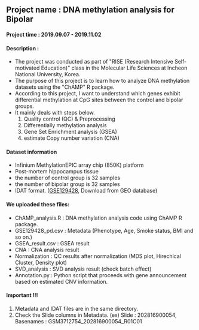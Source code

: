 ## Project name : DNA methylation analysis for Bipolar

#### Project time : 2019.09.07 - 2019.11.02

#### Description :
* The project was conducted as part of "RISE (Research Intensive Self-motivated Education)" class in the Molecular Life Sciences at Incheon National University, Korea.
* The purpose of this project is to learn how to analyze DNA methylation datasets using the "ChAMP" R package.
* According to this project, I want to understand which genes exhibit differential methylation at CpG sites between the control and bipolar groups.
* It mainly deals with steps below.
  1. Quality control (QC) & Preprocessing
  2. Differentially methylation analysis
  3. Gene Set Enrichment analysis (GSEA)
  4. estimate Copy number variation (CNA)

#### Dataset information
* Infinium MethylationEPIC array chip (850K) platform
* Post-mortem hippocampus tissue
* the number of control group is 32 samples
* the number of bipolar group is 32 samples
* IDAT format. ([GSE129428](https://www.ncbi.nlm.nih.gov/geo/query/acc.cgi?acc=GSE129428), Download from GEO database)

#### We uploaded these files:
* ChAMP_analysis.R : DNA methylation analysis code using ChAMP R package.
* GSE129428_pd.csv : Metadata (Phenotype, Age, Smoke status, BMI and so on.)
* GSEA_result.csv : GSEA result
* CNA : CNA analysis result
* Normalization : QC results after normalization (MDS plot, Hirechical Cluster, Density plot)
* SVD_analysis : SVD analysis result (check batch effect)
* Annotation.py : Python script that proceeds with gene announcement based on estimated CNV information.

#### Important !!!
1. Metadata and IDAT files are in the same directory.
2. Check the Slide columns in Metadata. 
(ex) Slide : 202816900054, Basenames : GSM3712754_202816900054_R01C01
